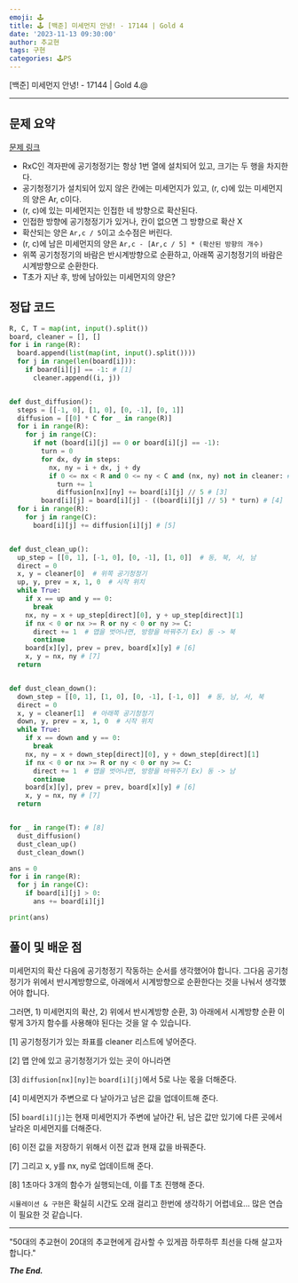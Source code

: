 ```yaml
---
emoji: 🕹️
title: 🕹️ [백준] 미세먼지 안녕! - 17144 | Gold 4
date: '2023-11-13 09:30:00'
author: 추교현
tags: 구현
categories: 🕹️PS
---
```


[백준] 미세먼지 안녕! - 17144 | Gold 4.@

---

## 문제 요약

[문제 링크](https://www.acmicpc.net/problem/17144)

- RxC인 격자판에 공기청정기는 항상 1번 열에 설치되어 있고, 크기는 두 행을 차지한다.
- 공기청정기가 설치되어 있지 않은 칸에는 미세먼지가 있고, (r, c)에 있는 미세먼지의 양은 Ar, c이다.
- (r, c)에 있는 미세먼지는 인접한 네 방향으로 확산된다.
- 인접한 방향에 공기청정기가 있거나, 칸이 없으면 그 방향으로 확산 X
- 확산되는 양은 `Ar,c / 5`이고 소수점은 버린다.
- (r, c)에 남은 미세먼지의 양은 `Ar,c - [Ar,c / 5] * (확산된 방향의 개수)`
- 위쪽 공기청정기의 바람은 반시계방향으로 순환하고, 아래쪽 공기청정기의 바람은 시계방향으로 순환한다.
- T초가 지난 후, 방에 남아있는 미세먼지의 양은?

## 정답 코드

```python
R, C, T = map(int, input().split())
board, cleaner = [], []
for i in range(R):
  board.append(list(map(int, input().split())))
  for j in range(len(board[i])):
    if board[i][j] == -1: # [1]
      cleaner.append((i, j))


def dust_diffusion():
  steps = [[-1, 0], [1, 0], [0, -1], [0, 1]]
  diffusion = [[0] * C for _ in range(R)]
  for i in range(R):
    for j in range(C):
      if not (board[i][j] == 0 or board[i][j] == -1):
        turn = 0
        for dx, dy in steps:
          nx, ny = i + dx, j + dy
          if 0 <= nx < R and 0 <= ny < C and (nx, ny) not in cleaner: # [2]
            turn += 1
            diffusion[nx][ny] += board[i][j] // 5 # [3]
        board[i][j] = board[i][j] - ((board[i][j] // 5) * turn) # [4]
  for i in range(R):
    for j in range(C):
      board[i][j] += diffusion[i][j] # [5]


def dust_clean_up():
  up_step = [[0, 1], [-1, 0], [0, -1], [1, 0]]  # 동, 북, 서, 남
  direct = 0
  x, y = cleaner[0]  # 위쪽 공기청정기
  up, y, prev = x, 1, 0  # 시작 위치
  while True:
    if x == up and y == 0:
      break
    nx, ny = x + up_step[direct][0], y + up_step[direct][1]
    if nx < 0 or nx >= R or ny < 0 or ny >= C:
      direct += 1  # 맵을 벗어나면, 방향을 바꿔주기 Ex) 동 -> 북
      continue
    board[x][y], prev = prev, board[x][y] # [6]
    x, y = nx, ny # [7]
  return


def dust_clean_down():
  down_step = [[0, 1], [1, 0], [0, -1], [-1, 0]]  # 동, 남, 서, 북
  direct = 0
  x, y = cleaner[1]  # 아래쪽 공기청정기
  down, y, prev = x, 1, 0  # 시작 위치
  while True:
    if x == down and y == 0:
      break
    nx, ny = x + down_step[direct][0], y + down_step[direct][1]
    if nx < 0 or nx >= R or ny < 0 or ny >= C:
      direct += 1  # 맵을 벗어나면, 방향을 바꿔주기 Ex) 동 -> 남
      continue
    board[x][y], prev = prev, board[x][y] # [6]
    x, y = nx, ny # [7]
  return


for _ in range(T): # [8]
  dust_diffusion()
  dust_clean_up()
  dust_clean_down()

ans = 0
for i in range(R):
  for j in range(C):
    if board[i][j] > 0:
      ans += board[i][j]

print(ans)
```

## 풀이 및 배운 점

미세먼지의 확산 다음에 공기청정기 작동하는 순서를 생각했어야 합니다. 그다음 공기청정기가 위에서 반시계방향으로, 아래에서 시계방향으로 순환한다는 것을 나눠서 생각했어야 합니다.

그러면, 1) 미세먼지의 확산, 2) 위에서 반시계방향 순환, 3) 아래에서 시계방향 순환 이렇게 3가지 함수를 사용해야 된다는 것을 알 수 있습니다.

[1] 공기청정기가 있는 좌표를 cleaner 리스트에 넣어준다.

[2] 맵 안에 있고 공기청정기가 있는 곳이 아니라면

[3] `diffusion[nx][ny]`는 `board[i][j]`에서 5로 나눈 몫을 더해준다.

[4] 미세먼지가 주변으로 다 날아가고 남은 값을 업데이트해 준다.

[5] `board[i][j]`는 현재 미세먼지가 주변에 날아간 뒤, 남은 값만 있기에 다른 곳에서 날라온 미세먼지를 더해준다.

[6] 이전 값을 저장하기 위해서 이전 값과 현재 값을 바꿔준다.

[7] 그리고 x, y를 nx, ny로 업데이트해 준다.

[8] 1초마다 3개의 함수가 실행되는데, 이를 T초 진행해 준다.

`시뮬레이션 & 구현`은 확실히 시간도 오래 걸리고 한번에 생각하기 어렵네요... 많은 연습이 필요한 것 같습니다.

---

"50대의 추교현이 20대의 추교현에게 감사할 수 있게끔 하루하루 최선을 다해 살고자 합니다."

**_The End._**

